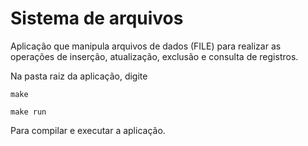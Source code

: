 # Sistema de arquivos

Aplicação que manipula arquivos de dados (FILE) para realizar as operações de inserção, atualização, exclusão e consulta de registros.

Na pasta raiz da aplicação, digite 

```make ```

```make run```

Para compilar e executar a aplicação.
